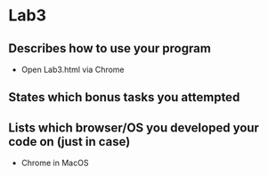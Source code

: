 # Lab3

## Describes how to use your program

- Open Lab3.html via Chrome

## States which bonus tasks you attempted


## Lists which browser/OS you developed your code on (just in case)
- Chrome in MacOS
